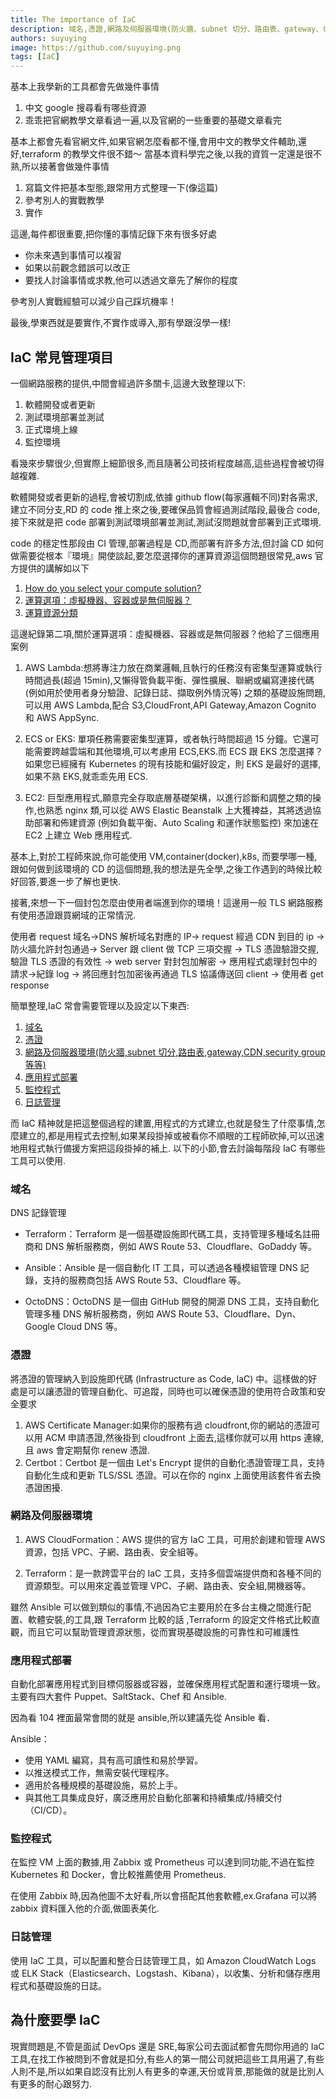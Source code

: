 ```yaml
---
title: The importance of IaC
description: 域名,憑證,網路及伺服器環境(防火牆、subnet 切分、路由表、gateway、CDN、security group 等等),應用程式部署,監控程式,日誌管理這些在IaC過程都會用到,IaC 精神就是把這整個過程的建置,用程式的方式建立,也就是發生了什麼事情,怎麼建立的,都是用程式去控制,如果某段掛掉或被看你不順眼的工程師砍掉,可以迅速地用程式執行備援方案把這段掛掉的補上. 以下的小節,會去討論每階段 IaC 有哪些工具可以使用.
authors: suyuying
image: https://github.com/suyuying.png
tags: [IaC]
---
```


基本上我學新的工具都會先做幾件事情

1. 中文 google 搜尋看有哪些資源
2. 乖乖把官網教學文章看過一遍,以及官網的一些重要的基礎文章看完

基本上都會先看官網文件,如果官網怎麼看都不懂,會用中文的教學文件輔助,還好,terraform 的教學文件很不錯～
當基本資料學完之後,以我的資質一定還是很不熟,所以接著會做幾件事情

1. 寫篇文件把基本型態,跟常用方式整理一下(像這篇)
2. 參考別人的實戰教學
3. 實作

這邊,每件都很重要,把你懂的事情記錄下來有很多好處

- 你未來遇到事情可以複習
- 如果以前觀念錯誤可以改正
- 要找人討論事情或求教,他可以透過文章先了解你的程度

參考別人實戰經驗可以減少自己踩坑機率！

最後,學東西就是要實作,不實作或導入,那有學跟沒學一樣!

## IaC 常見管理項目

一個網路服務的提供,中間會經過許多關卡,這邊大致整理以下:

1. 軟體開發或者更新
2. 測試環境部署並測試
3. 正式環境上線
4. 監控環境

看幾來步驟很少,但實際上細節很多,而且隨著公司技術程度越高,這些過程會被切得越複雜.

軟體開發或者更新的過程,會被切割成,依據 github flow(每家邏輯不同)對各需求,建立不同分支,RD 的 code 推上來之後,要確保品質會經過測試階段,最後合 code,接下來就是把 code 部署到測試環境部署並測試,測試沒問題就會部署到正式環境.

code 的穩定性那段由 CI 管理,部署過程是 CD,而部署有許多方法,但討論 CD 如何做需要從根本『環境』開使談起,要怎麼選擇你的運算資源這個問題很常見,aws 官方提供的講解如以下

1. [How do you select your compute solution?](https://wa.aws.amazon.com/wat.question.PERF_2.en.html)
2. [運算選項：虛擬機器、容器或是無伺服器？](https://aws.amazon.com/tw/startups/start-building/how-to-choose-compute-option/)
3. [運算資源分類](https://aws.amazon.com/products/compute/)

這邊紀錄第二項,關於運算選項：虛擬機器、容器或是無伺服器？他給了三個應用案例

1. AWS Lambda:想將專注力放在商業邏輯,且執行的任務沒有密集型運算或執行時間過長(超過 15min),又懶得管負載平衡、彈性擴展、聯網或編寫連接代碼 (例如用於使用者身分驗證、記錄日誌、擷取例外情況等) 之類的基礎設施問題,可以用 AWS Lambda,配合 S3,CloudFront,API Gateway,Amazon Cognito 和 AWS AppSync.

2. ECS or EKS: 單項任務需要密集型運算，或者執行時間超過 15 分鐘。它還可能需要跨越雲端和其他環境,可以考慮用 ECS,EKS.而 ECS 跟 EKS 怎麼選擇？如果您已經擁有 Kubernetes 的現有技能和偏好設定，則 EKS 是最好的選擇,如果不熟 EKS,就乖乖先用 ECS.

3. EC2: 巨型應用程式,願意完全存取底層基礎架構，以進行診斷和調整之類的操作,也熟悉 nginx 類,可以從 AWS Elastic Beanstalk 上大獲裨益，其將透過協助部署和佈建資源 (例如負載平衡、Auto Scaling 和運作狀態監控) 來加速在 EC2 上建立 Web 應用程式.

基本上,對於工程師來說,你可能使用 VM,container(docker),k8s, 而要學哪一種,跟如何做到該環境的 CD 的這個問題,我的想法是先全學,之後工作遇到的時候比較好回答,要進一步了解也更快.

接著,來想一下一個封包怎麼由使用者端進到你的環境！這邊用一般 TLS 網路服務有使用憑證跟買網域的正常情況.

使用者 request 域名->DNS 解析域名對應的 IP-> request 經過 CDN 到目的 ip ->防火牆允許封包通過-> Server 跟 client 做 TCP 三項交握 -> TLS 憑證驗證交握,驗證 TLS 憑證的有效性 -> web server 對封包加解密 -> 應用程式處理封包中的請求->紀錄 log -> 將回應封包加密後再通過 TLS 協議傳送回 client -> 使用者 get response

簡單整理,IaC 常會需要管理以及設定以下東西:

1. [域名](#域名)
2. [憑證](#憑證)
3. [網路及伺服器環境(防火牆,subnet 切分,路由表,gateway,CDN,security group 等等)](#網路及伺服器環境)
4. [應用程式部署](#應用程式部署方式)
5. [監控程式](#監控程式)
6. [日誌管理](#日誌管理)

而 IaC 精神就是把這整個過程的建置,用程式的方式建立,也就是發生了什麼事情,怎麼建立的,都是用程式去控制,如果某段掛掉或被看你不順眼的工程師砍掉,可以迅速地用程式執行備援方案把這段掛掉的補上. 以下的小節,會去討論每階段 IaC 有哪些工具可以使用.

### 域名

DNS 記錄管理

- Terraform：Terraform 是一個基礎設施即代碼工具，支持管理多種域名註冊商和 DNS 解析服務商，例如 AWS Route 53、Cloudflare、GoDaddy 等。

- Ansible：Ansible 是一個自動化 IT 工具，可以透過各種模組管理 DNS 記錄，支持的服務商包括 AWS Route 53、Cloudflare 等。

- OctoDNS：OctoDNS 是一個由 GitHub 開發的開源 DNS 工具，支持自動化管理多種 DNS 解析服務商，例如 AWS Route 53、Cloudflare、Dyn、Google Cloud DNS 等。

### 憑證

將憑證的管理納入到設施即代碼 (Infrastructure as Code, IaC) 中。這樣做的好處是可以讓憑證的管理自動化、可追蹤，同時也可以確保憑證的使用符合政策和安全要求

1. AWS Certificate Manager:如果你的服務有過 cloudfront,你的網站的憑證可以用 ACM 申請憑證,然後掛到 cloudfront 上面去,這樣你就可以用 https 連線,且 aws 會定期幫你 renew 憑證.
2. Certbot：Certbot 是一個由 Let's Encrypt 提供的自動化憑證管理工具，支持自動化生成和更新 TLS/SSL 憑證。可以在你的 nginx 上面使用該套件省去換憑證困擾.

### 網路及伺服器環境

1. AWS CloudFormation：AWS 提供的官方 IaC 工具，可用於創建和管理 AWS 資源，包括 VPC、子網、路由表、安全組等。

2. Terraform：是一款跨雲平台的 IaC 工具，支持多個雲端提供商和各種不同的資源類型。可以用來定義並管理 VPC、子網、路由表、安全組,開機器等。

雖然 Ansible 可以做到類似的事情,不過因為它主要用於在多台主機之間進行配置、軟體安裝,的工具,跟 Terraform 比較的話 ,Terraform 的設定文件格式比較直觀，而且它可以幫助管理資源狀態，從而實現基礎設施的可靠性和可維護性

### 應用程式部署

自動化部署應用程式到目標伺服器或容器，並確保應用程式配置和運行環境一致。主要有四大套件 Puppet、SaltStack、Chef 和 Ansible.

因為看 104 裡面最常會問的就是 ansible,所以建議先從 Ansible 看．

Ansible：

- 使用 YAML 編寫，具有高可讀性和易於學習。
- 以推送模式工作，無需安裝代理程序。
- 適用於各種規模的基礎設施，易於上手。
- 與其他工具集成良好，廣泛應用於自動化部署和持續集成/持續交付（CI/CD）。

### 監控程式

在監控 VM 上面的數據,用 Zabbix 或 Prometheus 可以達到同功能,不過在監控 Kubernetes 和 Docker，會比較推薦使用 Prometheus.

在使用 Zabbix 時,因為他圖不太好看,所以會搭配其他套軟體,ex.Grafana 可以將 zabbix 資料匯入他的介面,做圖表美化.

### 日誌管理

使用 IaC 工具，可以配置和整合日誌管理工具，如 Amazon CloudWatch Logs 或 ELK Stack（Elasticsearch、Logstash、Kibana），以收集、分析和儲存應用程式和基礎設施的日誌。

## 為什麼要學 IaC

現實問題是,不管是面試 DevOps 還是 SRE,每家公司去面試都會先問你用過的 IaC 工具,在找工作被問到不會就是扣分,有些人的第一間公司就把這些工具用遍了,有些人則不是,所以如果自認沒有比別人有更多的幸運,天份或背景,那能做的就是比別人有更多的耐心跟努力.
